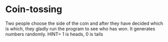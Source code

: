 # Coin-tossing
Two people choose the side of the coin and after they have decided which is which, they gladly run the program to see who has won. It generates numbers randomly. HINT= 1 is heads, 0 is tails
